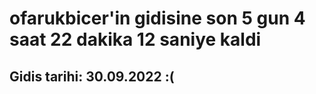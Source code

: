 # ofarukbicer'in gidisine son 5 gun 4 saat 22 dakika 12 saniye kaldi

## Gidis tarihi: 30.09.2022 :(